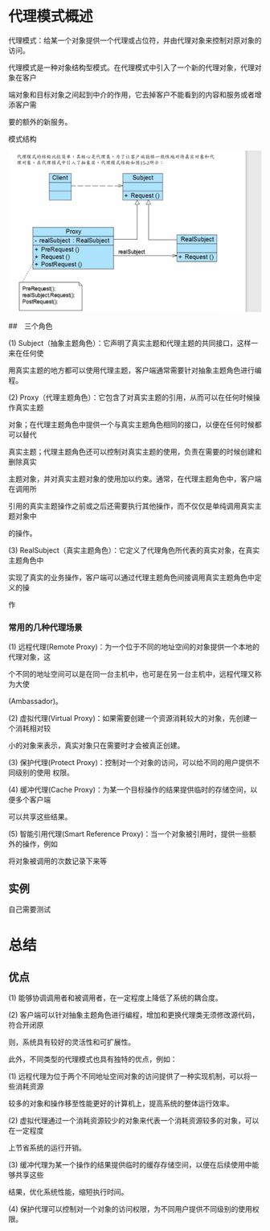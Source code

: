 # 代理模式概述

代理模式：给某一个对象提供一个代理或占位符，并由代理对象来控制对原对象的访问。 

代理模式是一种对象结构型模式。在代理模式中引入了一个新的代理对象，代理对象在客户 

端对象和目标对象之间起到中介的作用，它去掉客户不能看到的内容和服务或者增添客户需 

要的额外的新服务。 

模式结构

![image-20200323125341494](Proxy.assets/image-20200323125341494.png)



##　三个角色

(1) Subject（抽象主题角色）：它声明了真实主题和代理主题的共同接口，这样一来在任何使 

用真实主题的地方都可以使用代理主题，客户端通常需要针对抽象主题角色进行编程。 

(2) Proxy（代理主题角色）：它包含了对真实主题的引用，从而可以在任何时候操作真实主题 

对象；在代理主题角色中提供一个与真实主题角色相同的接口，以便在任何时候都可以替代 

真实主题；代理主题角色还可以控制对真实主题的使用，负责在需要的时候创建和删除真实 

主题对象，并对真实主题对象的使用加以约束。通常，在代理主题角色中，客户端在调用所 

引用的真实主题操作之前或之后还需要执行其他操作，而不仅仅是单纯调用真实主题对象中 

的操作。 

(3) RealSubject（真实主题角色）：它定义了代理角色所代表的真实对象，在真实主题角色中 

实现了真实的业务操作，客户端可以通过代理主题角色间接调用真实主题角色中定义的操 

作



### 常用的几种代理场景

(1) 远程代理(Remote Proxy)：为一个位于不同的地址空间的对象提供一个本地的代理对象，这 

个不同的地址空间可以是在同一台主机中，也可是在另一台主机中，远程代理又称为大使 

(Ambassador)。 

(2) 虚拟代理(Virtual Proxy)：如果需要创建一个资源消耗较大的对象，先创建一个消耗相对较 

小的对象来表示，真实对象只在需要时才会被真正创建。 

(3) 保护代理(Protect Proxy)：控制对一个对象的访问，可以给不同的用户提供不同级别的使用 权限。 

(4) 缓冲代理(Cache Proxy)：为某一个目标操作的结果提供临时的存储空间，以便多个客户端 

可以共享这些结果。 

(5) 智能引用代理(Smart Reference Proxy)：当一个对象被引用时，提供一些额外的操作，例如 

将对象被调用的次数记录下来等



## 实例



自己需要测试



# 总结

## 优点

(1) 能够协调调用者和被调用者，在一定程度上降低了系统的耦合度。 

(2) 客户端可以针对抽象主题角色进行编程，增加和更换代理类无须修改源代码，符合开闭原 

则，系统具有较好的灵活性和可扩展性。 

此外，不同类型的代理模式也具有独特的优点，例如：

(1) 远程代理为位于两个不同地址空间对象的访问提供了一种实现机制，可以将一些消耗资源 

较多的对象和操作移至性能更好的计算机上，提高系统的整体运行效率。 

(2) 虚拟代理通过一个消耗资源较少的对象来代表一个消耗资源较多的对象，可以在一定程度 

上节省系统的运行开销。 

(3) 缓冲代理为某一个操作的结果提供临时的缓存存储空间，以便在后续使用中能够共享这些 

结果，优化系统性能，缩短执行时间。 

(4) 保护代理可以控制对一个对象的访问权限，为不同用户提供不同级别的使用权限。 